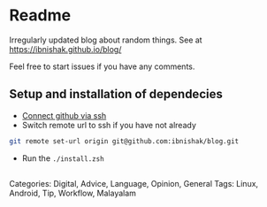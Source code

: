 # Readme

Irregularly updated blog about random things. See at https://ibnishak.github.io/blog/

Feel free to start issues if you have any comments.

## Setup and installation of dependecies
- [Connect github via ssh](https://docs.github.com/en/authentication/connecting-to-github-with-ssh/adding-a-new-ssh-key-to-your-github-account)
- Switch remote url to ssh if you have not already
```zsh
git remote set-url origin git@github.com:ibnishak/blog.git
```
- Run the `./install.zsh`

## 

Categories: Digital, Advice, Language, Opinion, General
Tags: Linux, Android, Tip, Workflow, Malayalam 